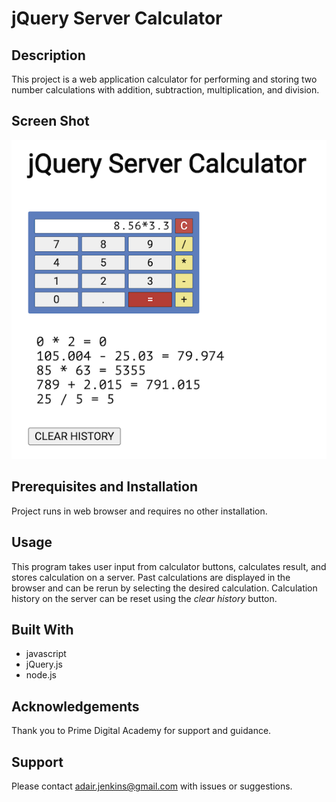 # jQuery Server Calculator

## Description

This project is a web application calculator for performing and storing two number calculations with addition, subtraction, multiplication, and division. 

## Screen Shot

![project screen shot](/images/calculatorScreenShot.png)

##  Prerequisites and Installation

Project runs in web browser and requires no other installation.

## Usage

This program takes user input from calculator buttons, calculates result, and stores calculation on a server. Past calculations are displayed in the browser and can be rerun by selecting the desired calculation. Calculation history on the server can be reset using the _clear history_ button. 

## Built With

- javascript
- jQuery.js
- node.js
## Acknowledgements

Thank you to Prime Digital Academy for support and guidance.
## Support

Please contact adair.jenkins@gmail.com with issues or suggestions.


